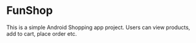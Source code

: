 # FunShop
This is a simple Android Shopping app project.
Users can view products, add to cart, place order etc.
